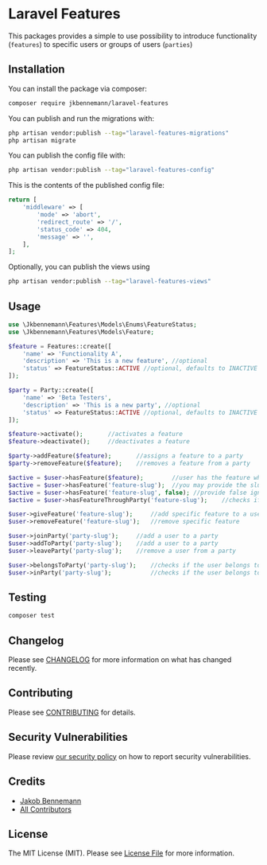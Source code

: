 # Laravel Features

This packages provides a simple to use possibility to introduce functionality (`features`) 
to specific users or groups of users (`parties`)

## Installation

You can install the package via composer:

```bash
composer require jkbennemann/laravel-features
```

You can publish and run the migrations with:

```bash
php artisan vendor:publish --tag="laravel-features-migrations"
php artisan migrate
```

You can publish the config file with:

```bash
php artisan vendor:publish --tag="laravel-features-config"
```

This is the contents of the published config file:

```php
return [
    'middleware' => [
        'mode' => 'abort',
        'redirect_route' => '/',
        'status_code' => 404,
        'message' => '',
    ],
];
```

Optionally, you can publish the views using

```bash
php artisan vendor:publish --tag="laravel-features-views"
```

## Usage

```php
use \Jkbennemann\Features\Models\Enums\FeatureStatus;
use \Jkbennemann\Features\Models\Feature;

$feature = Features::create([
    'name' => 'Functionality A',
    'description' => 'This is a new feature', //optional
    'status' => FeatureStatus::ACTIVE //optional, defaults to INACTIVE
]);

$party = Party::create([
    'name' => 'Beta Testers',
    'description' => 'This is a new party', //optional
    'status' => FeatureStatus::ACTIVE //optional, defaults to INACTIVE
]);

$feature->activate();       //activates a feature
$feature->deactivate();     //deactivates a feature

$party->addFeature($feature);       //assigns a feature to a party
$party->removeFeature($feature);    //removes a feature from a party

$active = $user->hasFeature($feature);        //user has the feature which is active
$active = $user->hasFeature('feature-slug');  //you may provide the slug of a feature
$active = $user->hasFeature('feature-slug', false); //provide false ignore the check for active features
$active = $user->hasFeatureThroughParty('feature-slug');    //checks if a feature is granted through a party

$user->giveFeature('feature-slug');     //add specific feature to a user
$user->removeFeature('feature-slug');   //remove specific feature

$user->joinParty('party-slug');     //add a user to a party
$user->addToParty('party-slug');    //add a user to a party
$user->leaveParty('party-slug');    //remove a user from a party

$user->belongsToParty('party-slug');    //checks if the user belongs to the party
$user->inParty('party-slug');           //checks if the user belongs to the party
```

## Testing

```bash
composer test
```

## Changelog

Please see [CHANGELOG](CHANGELOG.md) for more information on what has changed recently.

## Contributing

Please see [CONTRIBUTING](.github/CONTRIBUTING.md) for details.

## Security Vulnerabilities

Please review [our security policy](../../security/policy) on how to report security vulnerabilities.

## Credits

- [Jakob Bennemann](https://github.com/jkbennemann)
- [All Contributors](../../contributors)

## License

The MIT License (MIT). Please see [License File](LICENSE.md) for more information.

